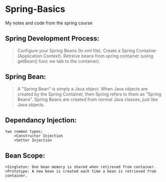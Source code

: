 # Spring-Basics
My notes and code from the spring course

## Spring Development Process:
>Configure your Spring Beans (In xml file).
>Create a Spring Container (Application Context).
>Retreive beans from spring container (using getBean() func we talk to the container).

## Spring Bean:
>A "Spring Bean" is simply a Java object.
>When Java objects are created by the Spring Container, then Spring refers to them as "Spring Beans".
>Spring Beans are created from normal Java classes, just like Java objects.

## Dependancy Injection:
    two common types:
        >Constructor Injection
        >Setter Injection

## Bean Scope:
    >Singleton: One bean memory is shared when retireved from container.
    >Prototype: A new bean is created each time a bean is retrieved from container.